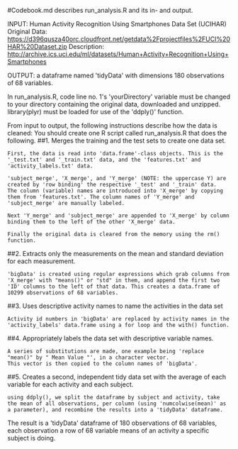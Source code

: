 #Codebook.md describes run_analysis.R and its in- and output.

INPUT: Human Activity Recognition Using Smartphones Data Set (UCIHAR)
Original Data: https://d396qusza40orc.cloudfront.net/getdata%2Fprojectfiles%2FUCI%20HAR%20Dataset.zip 
Description: http://archive.ics.uci.edu/ml/datasets/Human+Activity+Recognition+Using+Smartphones

OUTPUT: a dataframe named 'tidyData' with dimensions 180 observations of 68 variables.

In run_analysis.R, code line no. 1's 'yourDirectory' variable must be changed to your directory containing the original data, downloaded and unzipped. library(plyr) must be loaded for use of the 'ddply()' function.

From input to output, the following instructions describe how the data is cleaned:
You should create one R script called run_analysis.R that does the following. 
##1. Merges the training and the test sets to create one data set.

	First, the data is read into 'data.frame'-class objects. This is the '_test.txt' and '_train.txt' data, and the 'features.txt' and 'activity_labels.txt' data.
	
	'subject_merge', 'X_merge', and 'Y_merge' (NOTE: the uppercase Y) are created by 'row binding' the respective '_test' and '_train' data.
	The column (variable) names are introduced into 'X_merge' by copying them from 'features.txt'. The column names of 'Y_merge' and 'subject_merge' are manually labeled.
	
	Next 'Y_merge' and 'subject_merge' are appended to 'X_merge' by column binding them to the left of the other 'X_merge' data.
	
	Finally the original data is cleared from the memory using the rm() function.
	
##2. Extracts only the measurements on the mean and standard deviation for each measurement. 
	
	'bigData' is created using regular expressions which grab columns from 'X_merge' with "means()" or "std" in them, and append the first two 'ID' columns to the left of that data. This creates a data.frame of 10299 observations of 68 variables.
	
##3. Uses descriptive activity names to name the activities in the data set
	
	Activity id numbers in 'bigData' are replaced by activity names in the 'activity_labels' data.frame using a for loop and the with() function.
	
##4. Appropriately labels the data set with descriptive variable names. 

	A series of substitutions are made, one example being 'replace "mean()" by " Mean Value "', in a character vector.
	This vector is then copied to the column names of 'bigData'.
	
##5. Creates a second, independent tidy data set with the average of each variable for each activity and each subject. 

	using ddply(), we split the dataframe by subject and activity, take the mean of all observations, per column (using 'numcolwise(mean)' as a parameter), and recombine the results into a 'tidyData' dataframe.
	
The result is a 'tidyData' dataframe of 180 observations of 68 variables, each observation a row of 68 variable means of an activity a specific subject is doing.